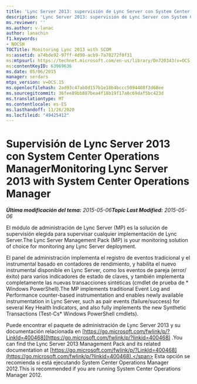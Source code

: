 ```yaml
---
title: 'Lync Server 2013: supervisión de Lync Server con System Center Operations Manager'
description: 'Lync Server 2013: supervisión de Lync Server con System Center Operations Manager.'
ms.reviewer: ''
ms.author: v-lanac
author: lanachin
f1.keywords:
- NOCSH
TOCTitle: Monitoring Lync 2013 with SCOM
ms:assetid: a74bde92-97ff-4d90-acb9-7a70272f0f31
ms:mtpsurl: https://technet.microsoft.com/en-us/library/Dn720343(v=OCS.15)
ms:contentKeyID: 63969636
ms.date: 05/06/2015
manager: serdars
mtps_version: v=OCS.15
ms.openlocfilehash: 2ad93c47ab8d157b1e18b4bccc5094408f3d68ee
ms.sourcegitcommit: 36fee89bb887bea4f18b19f17a8c69daf5bc423d
ms.translationtype: MT
ms.contentlocale: es-ES
ms.lasthandoff: 11/26/2020
ms.locfileid: "49425412"
---
```

# <a name="monitoring-lync-server-2013-with-system-center-operations-manager"></a><span data-ttu-id="0eec9-103">Supervisión de Lync Server 2013 con System Center Operations Manager</span><span class="sxs-lookup"><span data-stu-id="0eec9-103">Monitoring Lync Server 2013 with System Center Operations Manager</span></span>

<div data-xmlns="http://www.w3.org/1999/xhtml">

<div class="topic" data-xmlns="http://www.w3.org/1999/xhtml" data-msxsl="urn:schemas-microsoft-com:xslt" data-cs="https://msdn.microsoft.com/">

<div data-asp="https://msdn2.microsoft.com/asp">



</div>

<div id="mainSection">

<div id="mainBody"><span data-ttu-id="0eec9-104">

<span> </span></span><span class="sxs-lookup"><span data-stu-id="0eec9-104">

<span> </span></span></span>

<span data-ttu-id="0eec9-105">_**Última modificación del tema:** 2015-05-06_</span><span class="sxs-lookup"><span data-stu-id="0eec9-105">_**Topic Last Modified:** 2015-05-06_</span></span>

<span data-ttu-id="0eec9-106">El módulo de administración de Lync Server (MP) es la solución de supervisión elegida para supervisar cualquier implementación de Lync Server.</span><span class="sxs-lookup"><span data-stu-id="0eec9-106">The Lync Server Management Pack (MP) is your monitoring solution of choice for monitoring any Lync Server deployment.</span></span>

<span data-ttu-id="0eec9-107">El panel de administración implementa el registro de eventos tradicional y el instrumental basado en contadores de rendimiento, y habilita el nuevo instrumental disponible en Lync Server, como los eventos de pareja (error/éxito) para varios indicadores de estado de claves, y también implementa completamente las nuevas transacciones sintéticas (cmdlet de prueba de \* Windows PowerShell).</span><span class="sxs-lookup"><span data-stu-id="0eec9-107">The MP implements traditional Event Log and Performance counter-based instrumentation and enables newly available instrumentation in Lync Server, such as pair events (failure/success) for several Key Health Indicators, and also fully implements the new Synthetic Transactions (Test-Cs\* Windows PowerShell cmdlets).</span></span>

<span data-ttu-id="0eec9-108">Puede encontrar el paquete de administración de Lync Server 2013 y su documentación relacionada en [https://go.microsoft.com/fwlink/p/?LinkId=400468](https://go.microsoft.com/fwlink/p/?linkid=400468) .</span><span class="sxs-lookup"><span data-stu-id="0eec9-108">You can find the Lync Server 2013 Management Pack and its related documentation at [https://go.microsoft.com/fwlink/p/?LinkId=400468](https://go.microsoft.com/fwlink/p/?linkid=400468).</span></span> <span data-ttu-id="0eec9-109">Esta opción se recomienda si está ejecutando System Center Operations Manager 2012.</span><span class="sxs-lookup"><span data-stu-id="0eec9-109">This is recommended if you are running System Center Operations Manager 2012.</span></span>

<span data-ttu-id="0eec9-110"></div>

<span> </span>

</div>

</div>

</span><span class="sxs-lookup"><span data-stu-id="0eec9-110"></div>

<span> </span>

</div>

</div>

</span></span></div>

